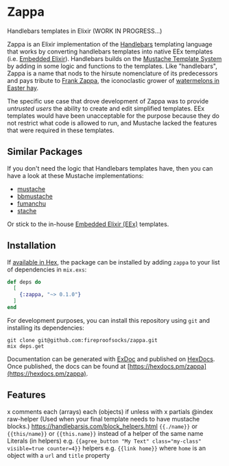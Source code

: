 # Zappa

Handlebars templates in Elixir (WORK IN PROGRESS...)

Zappa is an Elixir implementation of the [Handlebars](https://handlebarsjs.com/) templating language that works by converting handlebars templates into native EEx templates (i.e. [Embedded Elixir](https://hexdocs.pm/eex/EEx.html)).  Handlebars builds on the [Mustache Template System](https://en.wikipedia.org/wiki/Mustache_%28template_system%29) by adding in some logic and functions to the templates.  Like "handlebars", Zappa is a name that nods to the hirsute nomenclature of its predecessors and pays tribute to [Frank Zappa](https://en.wikipedia.org/wiki/Frank_Zappa), the iconoclastic grower of [watermelons in Easter hay](https://www.youtube.com/watch?v=xFvzfNtXnVU).

The specific use case that drove development of Zappa was to provide _untrusted users_ the ability to create and edit simplified templates. EEx templates would have been unacceptable for the purpose because they do not restrict what code is allowed to run, and Mustache lacked the features that were required in these templates.


## Similar Packages

If you don't need the logic that Handlebars templates have, then you can have a look at these Mustache implementations:

- [mustache](https://hex.pm/packages/mustache)
- [bbmustache](https://hex.pm/packages/bbmustache)
- [fumanchu](https://hex.pm/packages/fumanchu)
- [stache](https://hex.pm/packages/stache)

Or stick to the in-house [Embedded Elixir (EEx)](https://hexdocs.pm/eex/EEx.html) templates.


## Installation

If [available in Hex](https://hex.pm/docs/publish), the package can be installed
by adding `zappa` to your list of dependencies in `mix.exs`:

```elixir
def deps do
  [
    {:zappa, "~> 0.1.0"}
  ]
end
```

For development purposes, you can install this repository using `git` and installing its dependencies:

```
git clone git@github.com:fireproofsocks/zappa.git
mix deps.get
```

Documentation can be generated with [ExDoc](https://github.com/elixir-lang/ex_doc)
and published on [HexDocs](https://hexdocs.pm). Once published, the docs can
be found at [https://hexdocs.pm/zappa](https://hexdocs.pm/zappa).

## Features

x comments
each (arrays)
each (objects)
if
unless
with
x partials
@index
raw-helper (Used when your final template needs to have mustache blocks.) https://handlebarsjs.com/block_helpers.html
`{{./name}}` or `{{this/name}}` or `{{this.name}}` instead of a helper of the same name
Literals (in helpers) e.g. `{{agree_button "My Text" class="my-class" visible=true counter=4}}`
helpers e.g. `{{link home}}` where `home` is an object with a `url` and `title` property 
